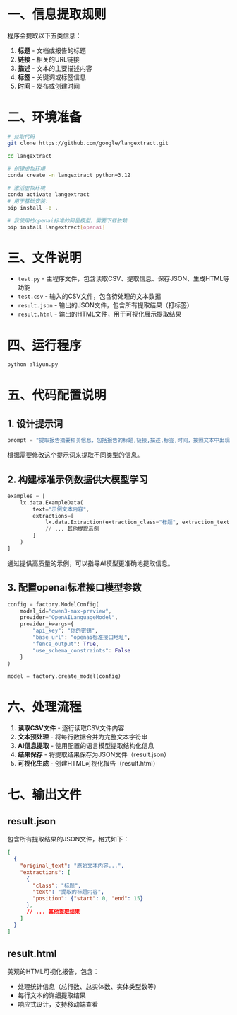 # 一、信息提取规则

程序会提取以下五类信息：

1. **标题** - 文档或报告的标题
2. **链接** - 相关的URL链接
3. **描述** - 文本的主要描述内容
4. **标签** - 关键词或标签信息
5. **时间** - 发布或创建时间
# 二、环境准备
```bash
# 拉取代码
git clone https://github.com/google/langextract.git

cd langextract

# 创建虚拟环境
conda create -n langextract python=3.12

# 激活虚拟环境
conda activate langextract
# 用于基础安装:
pip install -e .

# 我使用的openai标准的阿里模型，需要下载依赖
pip install langextract[openai]
```

# 三、文件说明

- `test.py` - 主程序文件，包含读取CSV、提取信息、保存JSON、生成HTML等功能
- `test.csv` - 输入的CSV文件，包含待处理的文本数据
- `result.json` - 输出的JSON文件，包含所有提取结果（打标签）
- `result.html` - 输出的HTML文件，用于可视化展示提取结果

# 四、运行程序

```bash
python aliyun.py
```

# 五、代码配置说明

## 1. 设计提示词

```python
prompt = "提取报告摘要相关信息，包括报告的标题,链接,描述,标签,时间，按照文本中出现的顺序进行提取。"
```

根据需要修改这个提示词来提取不同类型的信息。

## 2. 构建标准示例数据供大模型学习

```python
examples = [
    lx.data.ExampleData(
        text="示例文本内容",
        extractions=[
            lx.data.Extraction(extraction_class="标题", extraction_text="提取的标题"),
            // ... 其他提取示例
        ]
    )
]
```

通过提供高质量的示例，可以指导AI模型更准确地提取信息。

## 3. 配置openai标准接口模型参数

```python
config = factory.ModelConfig(
    model_id="qwen3-max-preview",
    provider="OpenAILanguageModel",
    provider_kwargs={
        "api_key": "你的密钥",
        "base_url": "openai标准接口地址",
        "fence_output": True,
        "use_schema_constraints": False
    }
)

model = factory.create_model(config)
```

# 六、处理流程

1. **读取CSV文件** - 逐行读取CSV文件内容
2. **文本预处理** - 将每行数据合并为完整文本字符串
3. **AI信息提取** - 使用配置的语言模型提取结构化信息
4. **结果保存** - 将提取结果保存为JSON文件（result.json）
5. **可视化生成** - 创建HTML可视化报告（result.html）

# 七、输出文件

## result.json
包含所有提取结果的JSON文件，格式如下：

```json
[
  {
    "original_text": "原始文本内容...",
    "extractions": [
      {
        "class": "标题",
        "text": "提取的标题内容",
        "position": {"start": 0, "end": 15}
      },
      // ... 其他提取结果
    ]
  }
]
```

## result.html
美观的HTML可视化报告，包含：
- 处理统计信息（总行数、总实体数、实体类型数等）
- 每行文本的详细提取结果
- 响应式设计，支持移动端查看



